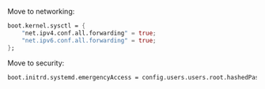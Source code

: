 Move to networking:

```nix
boot.kernel.sysctl = {
    "net.ipv4.conf.all.forwarding" = true;
    "net.ipv6.conf.all.forwarding" = true;
};
```

Move to security:

```nix
boot.initrd.systemd.emergencyAccess = config.users.users.root.hashedPassword;
```
